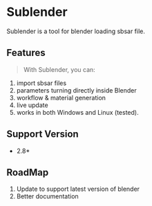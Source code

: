 # Sublender
Sublender is a tool for blender loading sbsar file.
## Features
> With Sublender, you can:
1. import sbsar files
2. parameters turning directly inside Blender
3. workflow & material generation
4. live update
5. works in both Windows and Linux  (tested).

## Support Version
* 2.8*

## RoadMap
1. Update to support latest version of blender
2. Better documentation